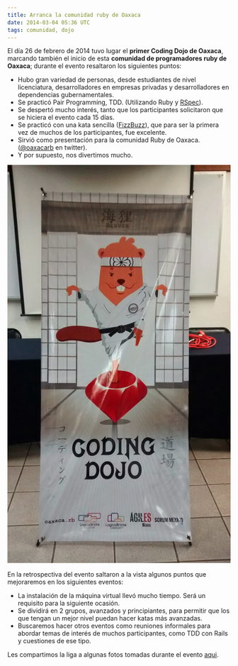 ```yaml
---
title: Arranca la comunidad ruby de Oaxaca
date: 2014-03-04 05:36 UTC
tags: comunidad, dojo
---
```


El día 26 de febrero de 2014 tuvo lugar el **primer Coding Dojo de Oaxaca**, marcando también el inicio de esta **comunidad de programadores ruby de Oaxaca**; durante el evento resaltaron los siguientes puntos:

* Hubo gran variedad de personas, desde estudiantes de nivel licenciatura, desarrolladores en empresas privadas y desarrolladores en dependencias gubernamentales.
* Se practicó Pair Programming, TDD. (Utilizando Ruby y [RSpec](http://rspec.info/)).
* Se despertó mucho interés, tanto que los participantes solicitaron que se hiciera el evento cada 15 días.
* Se practicó con una kata sencilla ([FizzBuzz](http://en.wikipedia.org/wiki/Fizz_buzz)), que para ser la primera vez de muchos de los participantes, fue excelente.
* Sirvió como presentación para la comunidad Ruby de Oaxaca. ([@oaxacarb](http://twitter.com/oaxacarb) en twitter).
* Y por supuesto, nos divertimos mucho.

![Coding Dojo](/images/2014/0304/dojo.jpg)

En la retrospectiva del evento saltaron a la vista algunos puntos que mejoraremos en los siguientes eventos:

* La instalación de la máquina virtual llevó mucho tiempo. Será un requisito para la siguiente ocasión.
* Se dividirá en 2 grupos, avanzados y principiantes, para permitir que los que tengan un mejor nivel puedan hacer katas más avanzadas.
* Buscaremos hacer otros eventos como reuniones informales para abordar temas de interés de muchos participantes, como TDD con Rails y cuestiones de ese tipo.

Les compartimos la liga a algunas fotos tomadas durante el evento [aqui](https://plus.google.com/107461695051836920312/posts/d1qbu2THi37).
